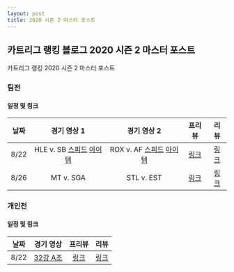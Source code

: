 ```yaml
---
layout: post
title: 2020 시즌 2 마스터 포스트
---
```


## 카트리그 랭킹 블로그 2020 시즌 2 마스터 포스트
카트리그 랭킹 2020 시즌 2 마스터 포스트

### 팀전 
#### 일정 및 링크

| 날짜 | 경기 영상 1 | 경기 영상 2 | 프리뷰 | 리뷰 | 
|:---:|:---:|:---:|:---:|:---:|
| 8/22 | HLE v. SB [스피드](https://www.youtube.com/watch?v=THIXDxE65yc) [아이템](https://www.youtube.com/watch?v=DOdZB1tFSJ0) | ROX v. AF [스피드](https://www.youtube.com/watch?v=_fS2FEr8_24) [아이템](https://www.youtube.com/watch?v=hXVtO1tw-mY) | [링크](../t2020-2-1-1-p) | [링크](../t2020-2-1-1) |
| 8/26 | MT v. SGA | STL v. EST | [링크](../t2020-2-1-1-p) | [링크](../t2020-2-1-1) |



### 개인전 
#### 일정 및 링크

| 날짜 | 경기 영상 | 프리뷰 | 리뷰 | 
|:---:|:---:|:---:|:---:|
| 8/22 | [32강 A조](https://www.youtube.com/watch?v=kt9QeJdGNGw) | [링크](../s2020-2-1-1-p) | [링크](../s2020-2-1-1) |
